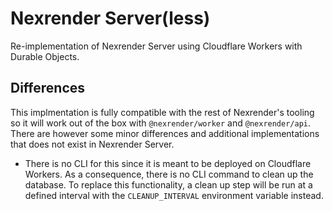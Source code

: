 # Nexrender Server(less)

Re-implementation of Nexrender Server using Cloudflare Workers with Durable Objects.

## Differences
This implmentation is fully compatible with the rest of Nexrender's tooling so it will work out of the box with `@nexrender/worker` and `@nexrender/api`. There are however some minor differences and additional implementations that does not exist in Nexrender Server.

* There is no CLI for this since it is meant to be deployed on Cloudflare Workers. As a consequence, there is no CLI command to clean up the database. To replace this functionality, a clean up step will be run at a defined interval with the `CLEANUP_INTERVAL` environment variable instead.